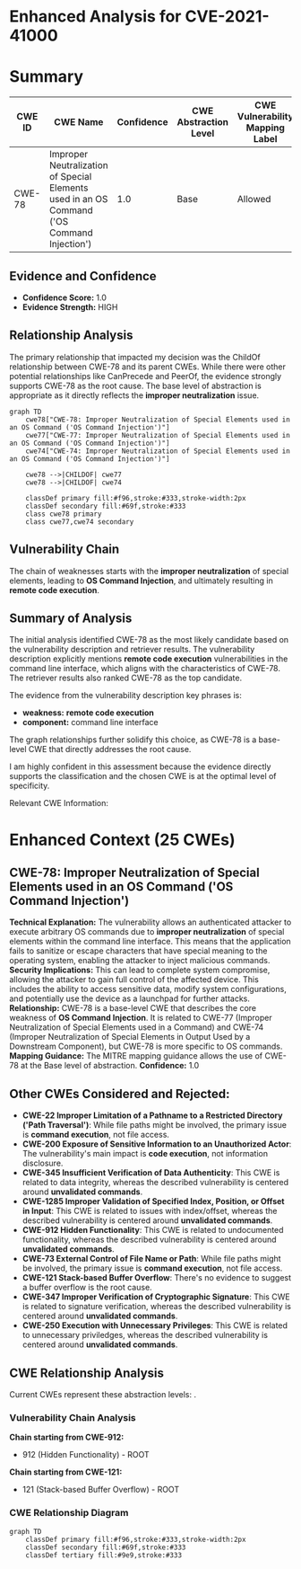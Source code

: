 # Enhanced Analysis for CVE-2021-41000

# Summary
| CWE ID | CWE Name | Confidence | CWE Abstraction Level | CWE Vulnerability Mapping Label | CWE-Vulnerability Mapping Notes |
|---|---|---|---|---|---|
| CWE-78 | Improper Neutralization of Special Elements used in an OS Command ('OS Command Injection') | 1.0 | Base | Allowed | Primary CWE |

## Evidence and Confidence

*   **Confidence Score:** 1.0
*   **Evidence Strength:** HIGH

## Relationship Analysis
The primary relationship that impacted my decision was the ChildOf relationship between CWE-78 and its parent CWEs. While there were other potential relationships like CanPrecede and PeerOf, the evidence strongly supports CWE-78 as the root cause. The base level of abstraction is appropriate as it directly reflects the **improper neutralization** issue.

```mermaid
graph TD
    cwe78["CWE-78: Improper Neutralization of Special Elements used in an OS Command ('OS Command Injection')"]
    cwe77["CWE-77: Improper Neutralization of Special Elements used in an OS Command ('OS Command Injection')"]
    cwe74["CWE-74: Improper Neutralization of Special Elements used in an OS Command ('OS Command Injection')"]
    
    cwe78 -->|CHILDOF| cwe77
    cwe78 -->|CHILDOF| cwe74
    
    classDef primary fill:#f96,stroke:#333,stroke-width:2px
    classDef secondary fill:#69f,stroke:#333
    class cwe78 primary
    class cwe77,cwe74 secondary
```

## Vulnerability Chain
The chain of weaknesses starts with the **improper neutralization** of special elements, leading to **OS Command Injection**, and ultimately resulting in **remote code execution**.

## Summary of Analysis
The initial analysis identified CWE-78 as the most likely candidate based on the vulnerability description and retriever results. The vulnerability description explicitly mentions **remote code execution** vulnerabilities in the command line interface, which aligns with the characteristics of CWE-78. The retriever results also ranked CWE-78 as the top candidate.

The evidence from the vulnerability description key phrases is:
- **weakness:** **remote code execution**
- **component:** command line interface

The graph relationships further solidify this choice, as CWE-78 is a base-level CWE that directly addresses the root cause.

I am highly confident in this assessment because the evidence directly supports the classification and the chosen CWE is at the optimal level of specificity.

Relevant CWE Information:

# Enhanced Context (25 CWEs)

## CWE-78: Improper Neutralization of Special Elements used in an OS Command ('OS Command Injection')
**Technical Explanation:** The vulnerability allows an authenticated attacker to execute arbitrary OS commands due to **improper neutralization** of special elements within the command line interface. This means that the application fails to sanitize or escape characters that have special meaning to the operating system, enabling the attacker to inject malicious commands.
**Security Implications:** This can lead to complete system compromise, allowing the attacker to gain full control of the affected device. This includes the ability to access sensitive data, modify system configurations, and potentially use the device as a launchpad for further attacks.
**Relationship:** CWE-78 is a base-level CWE that describes the core weakness of **OS Command Injection**. It is related to CWE-77 (Improper Neutralization of Special Elements used in a Command) and CWE-74 (Improper Neutralization of Special Elements in Output Used by a Downstream Component), but CWE-78 is more specific to OS commands.
**Mapping Guidance:** The MITRE mapping guidance allows the use of CWE-78 at the Base level of abstraction.
**Confidence:** 1.0

## Other CWEs Considered and Rejected:

*   **CWE-22 Improper Limitation of a Pathname to a Restricted Directory ('Path Traversal')**: While file paths might be involved, the primary issue is **command execution**, not file access.
*   **CWE-200 Exposure of Sensitive Information to an Unauthorized Actor**: The vulnerability's main impact is **code execution**, not information disclosure.
*   **CWE-345 Insufficient Verification of Data Authenticity**: This CWE is related to data integrity, whereas the described vulnerability is centered around **unvalidated commands**.
*   **CWE-1285 Improper Validation of Specified Index, Position, or Offset in Input**: This CWE is related to issues with index/offset, whereas the described vulnerability is centered around **unvalidated commands**.
*   **CWE-912 Hidden Functionality**: This CWE is related to undocumented functionality, whereas the described vulnerability is centered around **unvalidated commands**.
*   **CWE-73 External Control of File Name or Path**: While file paths might be involved, the primary issue is **command execution**, not file access.
*   **CWE-121 Stack-based Buffer Overflow**: There's no evidence to suggest a buffer overflow is the root cause.
*   **CWE-347 Improper Verification of Cryptographic Signature**: This CWE is related to signature verification, whereas the described vulnerability is centered around **unvalidated commands**.
*   **CWE-250 Execution with Unnecessary Privileges**: This CWE is related to unnecessary priviledges, whereas the described vulnerability is centered around **unvalidated commands**.


## CWE Relationship Analysis

Current CWEs represent these abstraction levels: .


### Vulnerability Chain Analysis

**Chain starting from CWE-912:**
- 912 (Hidden Functionality) - ROOT


**Chain starting from CWE-121:**
- 121 (Stack-based Buffer Overflow) - ROOT



### CWE Relationship Diagram

```mermaid
graph TD
    classDef primary fill:#f96,stroke:#333,stroke-width:2px
    classDef secondary fill:#69f,stroke:#333
    classDef tertiary fill:#9e9,stroke:#333
```